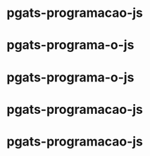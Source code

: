 # pgats-programacao-js
# pgats-programa-o-js
# pgats-programa-o-js
# pgats-programacao-js
# pgats-programacao-js
